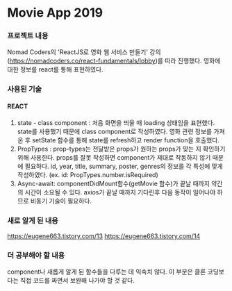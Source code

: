 # Movie App 2019

### 프로젝트 내용
Nomad Coders의 'ReactJS로 영화 웹 서비스 만들기' 강의(https://nomadcoders.co/react-fundamentals/lobby)를 따라 진행했다.
영화에 대한 정보를 react를 통해 표현하였다.

### 사용된 기술
#### REACT
1. state - class component : 처음 화면을 띄울 때 loading 상태임을 표현했다. state를 사용했기 때문에 class component로 작성하였다. 영화 관련 정보를 가져온 후 setState 함수를 통해 state를 refresh하고 render function을 호출했다.
2. PropTypes : prop-types는 전달받은 props가 원하는 props가 맞는 지 확인하기 위해 사용한다. props를 잘못 작성하면 component가 제대로 작동하지 않기 때문에 필요하다. id, year, title, summary, poster, genres의 정보를 각 특성에 맞게 작성하였다. (ex. id: PropTypes.number.isRequired)
3. Async-await: componentDidMount함수(getMovie 함수)가 끝날 때까지 약간의 시간이 소요될 수 있다. axios가 끝날 때까지 기다린후 다음 동작이 일어나야 하므로 비동기 기술이 필요하다.

### 새로 알게 된 내용
https://eugene663.tistory.com/13
https://eugene663.tistory.com/14


### 더 공부해야 할 내용
component나 새롭게 알게 된 함수들을 다루는 데 익숙치 않다. 이 부분은 클론 코딩보다는 직접 코드를 짜면서 보완해 나가야 할 것 같다.
